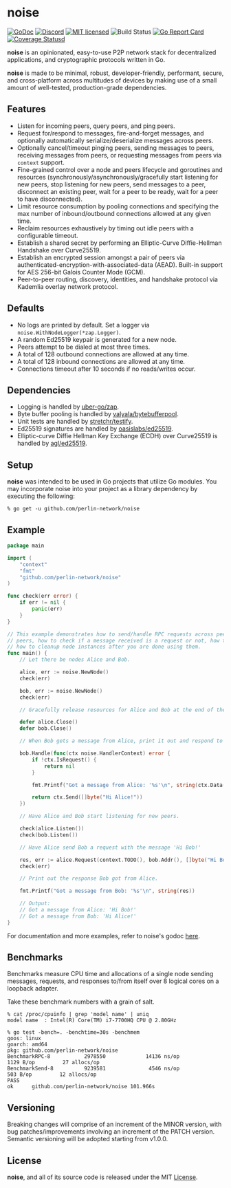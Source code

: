 # noise

[![GoDoc][1]][2] [![Discord][7]][8] [![MIT licensed][5]][6] ![Build Status][9] [![Go Report Card][11]][12] [![Coverage Statusd][13]][14]

[1]: https://godoc.org/github.com/perlin-network/noise?status.svg
[2]: https://godoc.org/github.com/perlin-network/noise
[5]: https://img.shields.io/badge/license-MIT-blue.svg
[6]: LICENSE
[7]: https://img.shields.io/discord/458332417909063682.svg
[8]: https://discord.gg/dMYfDPM
[9]: https://github.com/perlin-network/noise/workflows/CI/badge.svg
[11]: https://goreportcard.com/badge/github.com/perlin-network/noise
[12]: https://goreportcard.com/report/github.com/perlin-network/noise
[13]: https://codecov.io/gh/perlin-network/noise/branch/master/graph/badge.svg
[14]: https://codecov.io/gh/perlin-network/noise

**noise** is an opinionated, easy-to-use P2P network stack for decentralized applications, and cryptographic protocols written in Go.

**noise** is made to be minimal, robust, developer-friendly, performant, secure, and cross-platform across multitudes of devices by making use of a small amount of well-tested, production-grade dependencies.

## Features

- Listen for incoming peers, query peers, and ping peers.
- Request for/respond to messages, fire-and-forget messages, and optionally automatically serialize/deserialize messages across peers.
- Optionally cancel/timeout pinging peers, sending messages to peers, receiving messages from peers, or requesting messages from peers via `context` support.
- Fine-grained control over a node and peers lifecycle and goroutines and resources (synchronously/asynchronously/gracefully start listening for new peers, stop listening for new peers, send messages to a peer, disconnect an existing peer, wait for a peer to be ready, wait for a peer to have disconnected).
- Limit resource consumption by pooling connections and specifying the max number of inbound/outbound connections allowed at any given time.
- Reclaim resources exhaustively by timing out idle peers with a configurable timeout.
- Establish a shared secret by performing an Elliptic-Curve Diffie-Hellman Handshake over Curve25519.
- Establish an encrypted session amongst a pair of peers via authenticated-encryption-with-associated-data (AEAD). Built-in support for AES 256-bit Galois Counter Mode (GCM).
- Peer-to-peer routing, discovery, identities, and handshake protocol via Kademlia overlay network protocol.

## Defaults

- No logs are printed by default. Set a logger via `noise.WithNodeLogger(*zap.Logger)`.
- A random Ed25519 keypair is generated for a new node.
- Peers attempt to be dialed at most three times.
- A total of 128 outbound connections are allowed at any time.
- A total of 128 inbound connections are allowed at any time.
- Connections timeout after 10 seconds if no reads/writes occur.

## Dependencies

- Logging is handled by [uber-go/zap](https://github.com/uber-go/zap).
- Byte buffer pooling is handled by [valyala/bytebufferpool](https://github.com/valyala/bytebufferpool).
- Unit tests are handled by [stretchr/testify](https://github.com/stretchr/testify).
- Ed25519 signatures are handled by [oasislabs/ed25519](https://github.com/oasislabs/ed25519).
- Elliptic-curve Diffie Hellman Key Exchange (ECDH) over Curve25519 is handled by [agl/ed25519](https://github.com/agl/ed25519).

## Setup

**noise** was intended to be used in Go projects that utilize Go modules. You may incorporate noise into your project as a library dependency by executing the following:

```shell
% go get -u github.com/perlin-network/noise
```
 
## Example

```go
package main

import (
    "context"
    "fmt"
    "github.com/perlin-network/noise"
)

func check(err error) {
    if err != nil {
        panic(err)
    }
}

// This example demonstrates how to send/handle RPC requests across peers, how to listen for incoming
// peers, how to check if a message received is a request or not, how to reply to a RPC request, and
// how to cleanup node instances after you are done using them.
func main() { 
    // Let there be nodes Alice and Bob.

    alice, err := noise.NewNode()
    check(err)

    bob, err := noise.NewNode()
    check(err)

    // Gracefully release resources for Alice and Bob at the end of the example.

    defer alice.Close()
    defer bob.Close()

    // When Bob gets a message from Alice, print it out and respond to Alice with 'Hi Alice!'

    bob.Handle(func(ctx noise.HandlerContext) error {
        if !ctx.IsRequest() {
            return nil
        }

        fmt.Printf("Got a message from Alice: '%s'\n", string(ctx.Data()))

        return ctx.Send([]byte("Hi Alice!"))
    })

    // Have Alice and Bob start listening for new peers.

    check(alice.Listen())
    check(bob.Listen())

    // Have Alice send Bob a request with the message 'Hi Bob!'

    res, err := alice.Request(context.TODO(), bob.Addr(), []byte("Hi Bob!"))
    check(err)

    // Print out the response Bob got from Alice.

    fmt.Printf("Got a message from Bob: '%s'\n", string(res))

    // Output:
    // Got a message from Alice: 'Hi Bob!'
    // Got a message from Bob: 'Hi Alice!'
}
```

For documentation and more examples, refer to noise's godoc [here](https://godoc.org/github.com/perlin-network/noise).

## Benchmarks

Benchmarks measure CPU time and allocations of a single node sending messages, requests, and responses to/from itself over 8 logical cores on a loopback adapter.

Take these benchmark numbers with a grain of salt.

```shell
% cat /proc/cpuinfo | grep 'model name' | uniq
model name	: Intel(R) Core(TM) i7-7700HQ CPU @ 2.80GHz

% go test -bench=. -benchtime=30s -benchmem
goos: linux
goarch: amd64
pkg: github.com/perlin-network/noise
BenchmarkRPC-8           2978550             14136 ns/op            1129 B/op         27 allocs/op
BenchmarkSend-8          9239581              4546 ns/op             503 B/op         12 allocs/op
PASS
ok      github.com/perlin-network/noise 101.966s
```

## Versioning

Breaking changes will comprise of an increment of the MINOR version, with bug patches/improvements involving an increment of the PATCH version. Semantic versioning will be adopted starting from v1.0.0.


## License

**noise**, and all of its source code is released under the MIT [License](https://github.com/perlin-network/noise/blob/master/LICENSE).